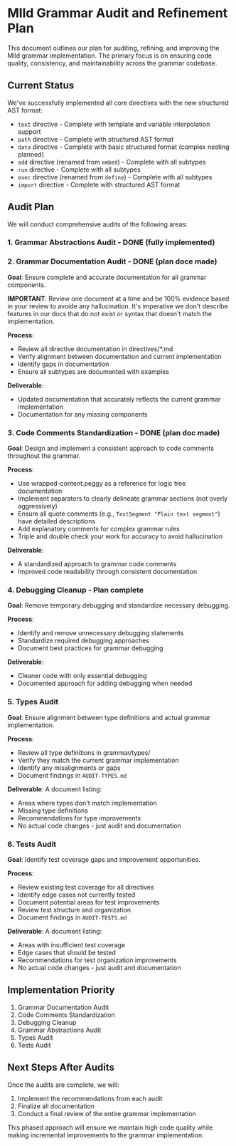 # Mlld Grammar Audit and Refinement Plan

This document outlines our plan for auditing, refining, and improving the Mlld grammar implementation. The primary focus is on ensuring code quality, consistency, and maintainability across the grammar codebase.

## Current Status

We've successfully implemented all core directives with the new structured AST format:
- `text` directive - Complete with template and variable interpolation support
- `path` directive - Complete with structured AST format
- `data` directive - Complete with basic structured format (complex nesting planned)
- `add` directive (renamed from `embed`) - Complete with all subtypes
- `run` directive - Complete with all subtypes 
- `exec` directive (renamed from `define`) - Complete with all subtypes
- `import` directive - Complete with structured AST format

## Audit Plan

We will conduct comprehensive audits of the following areas:

### 1. Grammar Abstractions Audit - DONE (fully implemented)

### 2. Grammar Documentation Audit - DONE (plan doce made)

**Goal**: Ensure complete and accurate documentation for all grammar components.

**IMPORTANT**: Review one document at a time and be 100% evidence based in your review to avoide any hallucination. It's imperative we don't describe features in our docs that do not exist or syntax that doesn't match the implementation.

**Process**:
- Review all directive documentation in directives/*.md
- Verify alignment between documentation and current implementation
- Identify gaps in documentation
- Ensure all subtypes are documented with examples

**Deliverable**: 
- Updated documentation that accurately reflects the current grammar implementation
- Documentation for any missing components

### 3. Code Comments Standardization - DONE (plan doc made)

**Goal**: Design and implement a consistent approach to code comments throughout the grammar.

**Process**:
- Use wrapped-content.peggy as a reference for logic tree documentation
- Implement separators to clearly delineate grammar sections (not overly aggressively)
- Ensure all quote comments (e.g., `TextSegment "Plain text segment"`) have detailed descriptions
- Add explanatory comments for complex grammar rules
- Triple and double check your work for accuracy to avoid hallucination 

**Deliverable**:
- A standardized approach to grammar code comments
- Improved code readability through consistent documentation

### 4. Debugging Cleanup - Plan complete

**Goal**: Remove temporary debugging and standardize necessary debugging.

**Process**:
- Identify and remove unnecessary debugging statements
- Standardize required debugging approaches
- Document best practices for grammar debugging

**Deliverable**:
- Cleaner code with only essential debugging
- Documented approach for adding debugging when needed

### 5. Types Audit

**Goal**: Ensure alignment between type definitions and actual grammar implementation.

**Process**:
- Review all type definitions in grammar/types/
- Verify they match the current grammar implementation
- Identify any misalignments or gaps
- Document findings in `AUDIT-TYPES.md`

**Deliverable**: A document listing:
- Areas where types don't match implementation
- Missing type definitions
- Recommendations for type improvements
- No actual code changes - just audit and documentation

### 6. Tests Audit

**Goal**: Identify test coverage gaps and improvement opportunities.

**Process**:
- Review existing test coverage for all directives
- Identify edge cases not currently tested
- Document potential areas for test improvements
- Review test structure and organization
- Document findings in `AUDIT-TESTS.md`

**Deliverable**: A document listing:
- Areas with insufficient test coverage
- Edge cases that should be tested
- Recommendations for test organization improvements
- No actual code changes - just audit and documentation

## Implementation Priority

1. Grammar Documentation Audit
2. Code Comments Standardization
3. Debugging Cleanup
4. Grammar Abstractions Audit
5. Types Audit
6. Tests Audit

## Next Steps After Audits

Once the audits are complete, we will:

1. Implement the recommendations from each audit
2. Finalize all documentation
3. Conduct a final review of the entire grammar implementation

This phased approach will ensure we maintain high code quality while making incremental improvements to the grammar implementation.
